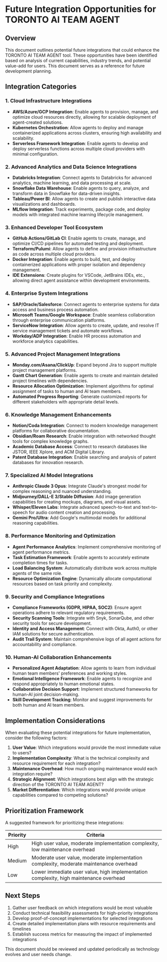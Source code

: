# Future Integration Opportunities for TORONTO AI TEAM AGENT

## Overview

This document outlines potential future integrations that could enhance the TORONTO AI TEAM AGENT tool. These opportunities have been identified based on analysis of current capabilities, industry trends, and potential value-add for users. This document serves as a reference for future development planning.

## Integration Categories

### 1. Cloud Infrastructure Integrations

- **AWS/Azure/GCP Integration**: Enable agents to provision, manage, and optimize cloud resources directly, allowing for scalable deployment of agent-created solutions.
- **Kubernetes Orchestration**: Allow agents to deploy and manage containerized applications across clusters, ensuring high availability and scalability.
- **Serverless Framework Integration**: Enable agents to develop and deploy serverless functions across multiple cloud providers with minimal configuration.

### 2. Advanced Analytics and Data Science Integrations

- **Databricks Integration**: Connect agents to Databricks for advanced analytics, machine learning, and data processing at scale.
- **Snowflake Data Warehouse**: Enable agents to query, analyze, and transform data in Snowflake for data-driven insights.
- **Tableau/Power BI**: Allow agents to create and publish interactive data visualizations and dashboards.
- **MLflow Integration**: Track experiments, package code, and deploy models with integrated machine learning lifecycle management.

### 3. Enhanced Developer Tool Ecosystem

- **GitHub Actions/GitLab CI**: Enable agents to create, manage, and optimize CI/CD pipelines for automated testing and deployment.
- **Terraform/Pulumi**: Allow agents to define and provision infrastructure as code across multiple cloud providers.
- **Docker Integration**: Enable agents to build, test, and deploy containerized applications with proper isolation and dependency management.
- **IDE Extensions**: Create plugins for VSCode, JetBrains IDEs, etc., allowing direct agent assistance within development environments.

### 4. Enterprise System Integrations

- **SAP/Oracle/Salesforce**: Connect agents to enterprise systems for data access and business process automation.
- **Microsoft Teams/Google Workspace**: Enable seamless collaboration through enterprise communication platforms.
- **ServiceNow Integration**: Allow agents to create, update, and resolve IT service management tickets and automate workflows.
- **Workday/ADP Integration**: Enable HR process automation and workforce analytics capabilities.

### 5. Advanced Project Management Integrations

- **Monday.com/Asana/ClickUp**: Expand beyond Jira to support multiple project management platforms.
- **Gantt Chart Generation**: Enable agents to create and maintain detailed project timelines with dependencies.
- **Resource Allocation Optimization**: Implement algorithms for optimal assignment of tasks to human and AI team members.
- **Automated Progress Reporting**: Generate customized reports for different stakeholders with appropriate detail levels.

### 6. Knowledge Management Enhancements

- **Notion/Coda Integration**: Connect to modern knowledge management platforms for collaborative documentation.
- **Obsidian/Roam Research**: Enable integration with networked thought tools for complex knowledge graphs.
- **Academic Database Access**: Connect to research databases like JSTOR, IEEE Xplore, and ACM Digital Library.
- **Patent Database Integration**: Enable searching and analysis of patent databases for innovation research.

### 7. Specialized AI Model Integrations

- **Anthropic Claude 3 Opus**: Integrate Claude's strongest model for complex reasoning and nuanced understanding.
- **Midjourney/DALL-E 3/Stable Diffusion**: Add image generation capabilities for creating mockups, diagrams, and visual assets.
- **Whisper/Eleven Labs**: Integrate advanced speech-to-text and text-to-speech for audio content creation and processing.
- **Gemini Pro/Ultra**: Add Google's multimodal models for additional reasoning capabilities.

### 8. Performance Monitoring and Optimization

- **Agent Performance Analytics**: Implement comprehensive monitoring of agent performance metrics.
- **Task Estimation Framework**: Enable agents to accurately estimate completion times for tasks.
- **Load Balancing System**: Automatically distribute work across multiple agents of the same role.
- **Resource Optimization Engine**: Dynamically allocate computational resources based on task priority and complexity.

### 9. Security and Compliance Integrations

- **Compliance Frameworks (GDPR, HIPAA, SOC2)**: Ensure agent operations adhere to relevant regulatory requirements.
- **Security Scanning Tools**: Integrate with Snyk, SonarQube, and other security tools for secure development.
- **Identity and Access Management**: Connect with Okta, Auth0, or other IAM solutions for secure authentication.
- **Audit Trail System**: Maintain comprehensive logs of all agent actions for accountability and compliance.

### 10. Human-AI Collaboration Enhancements

- **Personalized Agent Adaptation**: Allow agents to learn from individual human team members' preferences and working styles.
- **Emotional Intelligence Framework**: Enable agents to recognize and respond appropriately to human emotional states.
- **Collaborative Decision Support**: Implement structured frameworks for human-AI joint decision-making.
- **Skill Development Tracking**: Monitor and suggest improvements for both human and AI team members.

## Implementation Considerations

When evaluating these potential integrations for future implementation, consider the following factors:

1. **User Value**: Which integrations would provide the most immediate value to users?
2. **Implementation Complexity**: What is the technical complexity and resource requirement for each integration?
3. **Maintenance Overhead**: How much ongoing maintenance would each integration require?
4. **Strategic Alignment**: Which integrations best align with the strategic direction of the TORONTO AI TEAM AGENT?
5. **Market Differentiation**: Which integrations would provide unique capabilities compared to competing solutions?

## Prioritization Framework

A suggested framework for prioritizing these integrations:

| Priority | Criteria |
|----------|----------|
| High     | High user value, moderate implementation complexity, low maintenance overhead |
| Medium   | Moderate user value, moderate implementation complexity, moderate maintenance overhead |
| Low      | Lower immediate user value, high implementation complexity, high maintenance overhead |

## Next Steps

1. Gather user feedback on which integrations would be most valuable
2. Conduct technical feasibility assessments for high-priority integrations
3. Develop proof-of-concept implementations for selected integrations
4. Create detailed implementation plans with resource requirements and timelines
5. Establish success metrics for measuring the impact of implemented integrations

This document should be reviewed and updated periodically as technology evolves and user needs change.
